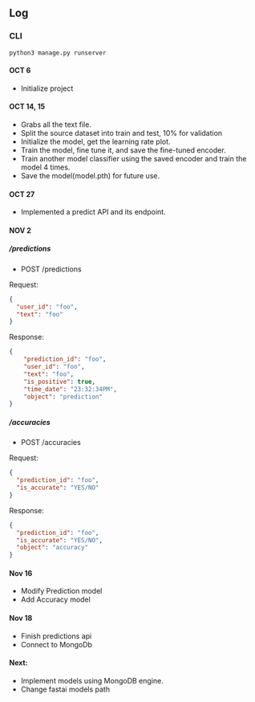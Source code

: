 ## Log
### CLI
```shell script
python3 manage.py runserver
```

#### OCT 6
* Initialize project

#### OCT 14, 15
* Grabs all the text file.
* Split the source dataset into train and test, 10% for validation
* Initialize the model, get the learning rate plot.
* Train the model, fine tune it, and save the fine-tuned encoder.
* Train another model classifier using the saved encoder and train the model 4 times.
* Save the model(model.pth) for future use.

#### OCT 27
* Implemented a predict API and its endpoint.

#### NOV 2
##### /predictions
* POST /predictions 
 
Request:

```json
{
  "user_id": "foo",
  "text": "foo"
}
```

Response:
```json
{
    "prediction_id": "foo",
    "user_id": "foo",
    "text": "foo",
    "is_positive": true,
    "time_date": "23:32:34PM",
    "object": "prediction"
}
```

##### /accuracies
* POST /accuracies  

Request:

```json
{
  "prediction_id": "foo",
  "is_accurate": "YES/NO"
}
```

Response:

```json
{
  "prediction_id": "foo",
  "is_accurate": "YES/NO",
  "object": "accuracy"
}
```

#### Nov 16
* Modify Prediction model
* Add Accuracy model

#### Nov 18
* Finish predictions api
* Connect to MongoDb

#### Next:
* Implement models using MongoDB engine.
* Change fastai models path